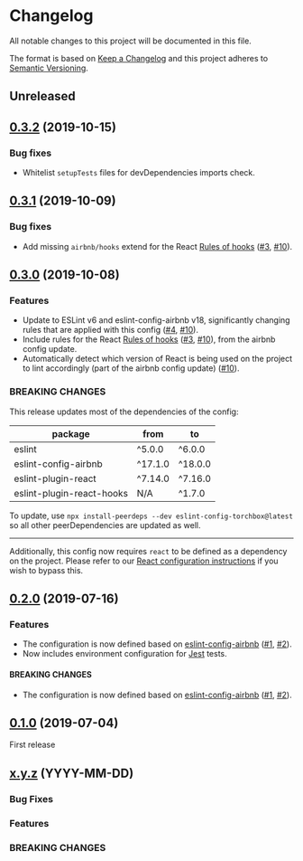 # Changelog

All notable changes to this project will be documented in this file.

The format is based on [Keep a Changelog](https://keepachangelog.com/en/1.0.0/) and this project adheres to [Semantic Versioning](https://semver.org/spec/v2.0.0.html).

## Unreleased

## [0.3.2](https://github.com/torchbox/eslint-config-torchbox/compare/v0.3.1...v0.3.2) (2019-10-15)

### Bug fixes

- Whitelist `setupTests` files for devDependencies imports check.

## [0.3.1](https://github.com/torchbox/eslint-config-torchbox/compare/v0.3.0...v0.3.1) (2019-10-09)

### Bug fixes

- Add missing `airbnb/hooks` extend for the React [Rules of hooks](https://reactjs.org/docs/hooks-rules.html) ([#3](https://github.com/torchbox/eslint-config-torchbox/issues/3), [#10](https://github.com/torchbox/eslint-config-torchbox/pull/10)).

## [0.3.0](https://github.com/torchbox/eslint-config-torchbox/compare/v0.2.0...v0.3.0) (2019-10-08)

### Features

- Update to ESLint v6 and eslint-config-airbnb v18, significantly changing rules that are applied with this config ([#4](https://github.com/torchbox/eslint-config-torchbox/issues/4), [#10](https://github.com/torchbox/eslint-config-torchbox/pull/10)).
- Include rules for the React [Rules of hooks](https://reactjs.org/docs/hooks-rules.html) ([#3](https://github.com/torchbox/eslint-config-torchbox/issues/3), [#10](https://github.com/torchbox/eslint-config-torchbox/pull/10)), from the airbnb config update.
- Automatically detect which version of React is being used on the project to lint accordingly (part of the airbnb config update) ([#10](https://github.com/torchbox/eslint-config-torchbox/pull/10)).

### BREAKING CHANGES

This release updates most of the dependencies of the config:

| package                   | from    | to      |
| ------------------------- | ------- | ------- |
| eslint                    | ^5.0.0  | ^6.0.0  |
| eslint-config-airbnb      | ^17.1.0 | ^18.0.0 |
| eslint-plugin-react       | ^7.14.0 | ^7.16.0 |
| eslint-plugin-react-hooks | N/A     | ^1.7.0  |

To update, use `npx install-peerdeps --dev eslint-config-torchbox@latest` so all other peerDependencies are updated as well.

---

Additionally, this config now requires `react` to be defined as a dependency on the project. Please refer to our [React configuration instructions](https://github.com/torchbox/eslint-config-torchbox#react) if you wish to bypass this.

## [0.2.0](https://github.com/torchbox/eslint-config-torchbox/compare/v0.1.0...v0.2.0) (2019-07-16)

### Features

- The configuration is now defined based on [eslint-config-airbnb](https://www.npmjs.com/package/eslint-config-airbnb) ([#1](https://github.com/torchbox/eslint-config-torchbox/issues/1), [#2](https://github.com/torchbox/eslint-config-torchbox/pull/2)).
- Now includes environment configuration for [Jest](https://jestjs.io/) tests.

#### BREAKING CHANGES

- The configuration is now defined based on [eslint-config-airbnb](https://www.npmjs.com/package/eslint-config-airbnb) ([#1](https://github.com/torchbox/eslint-config-torchbox/issues/1), [#2](https://github.com/torchbox/eslint-config-torchbox/pull/2)).

## [0.1.0](https://github.com/torchbox/eslint-config-torchbox/releases/tag/v0.1.0) (2019-07-04)

First release

## [x.y.z](https://github.com/torchbox/eslint-config-torchbox/compare/va.b.c...vx.y.z) (YYYY-MM-DD)

### Bug Fixes

### Features

### BREAKING CHANGES
